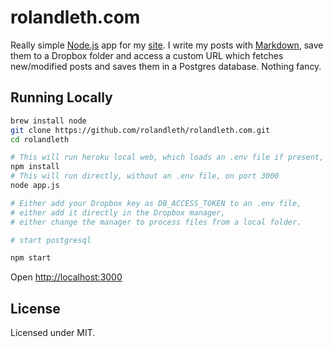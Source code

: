 # rolandleth.com

Really simple [Node.js](http://www.nodejs.org/) app for my [site](http://rolandleth.com). I write my posts with [Markdown](http://daringfireball.net/projects/markdown/), save them to a Dropbox folder and access a custom URL which fetches new/modified posts and saves them in a Postgres database. Nothing fancy.

## Running Locally

```bash
brew install node
git clone https://github.com/rolandleth/rolandleth.com.git
cd rolandleth

# This will run heroku local web, which loads an .env file if present, on port 5000
npm install
# This will run directly, without an .env file, on port 3000
node app.js

# Either add your Dropbox key as DB_ACCESS_TOKEN to an .env file,
# either add it directly in the Dropbox manager,
# either change the manager to process files from a local folder.

# start postgresql

npm start
```

Open [http://localhost:3000](http://localhost:3000)

## License
Licensed under MIT.
